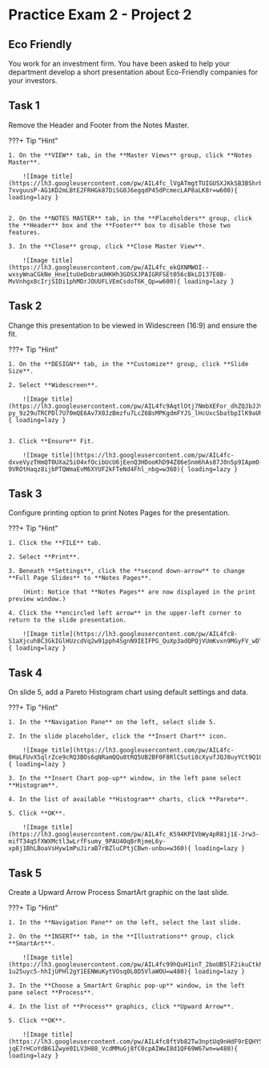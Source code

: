 # Practice Exam 2 - Project 2

## Eco Friendly
You work for an investment firm. You have been asked to help your department develop a short presentation about Eco-Friendly companies for your investors.

## Task 1
 
Remove the Header and Footer from the Notes Master.

???+ Tip "Hint"

    1. On the **VIEW** tab, in the **Master Views** group, click **Notes Master**. 

        ![Image title](https://lh3.googleusercontent.com/pw/AIL4fc_lVgATmgtTUIGUSXJKkSB3BShrbfe_pOGjrd5JWuEbdrBFGSF2gS2z0e-7xvguusP-AG1KD2mLBtE2FRHGk87DiSG0J6egqdP45dPcmecLAP8aLK8r=w600){ loading=lazy }


    2. On the **NOTES MASTER** tab, in the **Placeholders** group, click the **Header** box and the **Footer** box to disable those two features.

    3. In the **Close** group, click **Close Master View**.

        ![Image title](https://lh3.googleusercontent.com/pw/AIL4fc_ekQXNMWOI--wxsyWnaCGkNe_Hne1tuUeDobraUHKHh3GOSXJPAIGRFSEt056cBkLD137E0B-MvVnhgx8cIrjSIDi1phMDrJOUUFLVEmCsdoT6K_Qp=w600){ loading=lazy }

## Task 2

Change this presentation to be viewed in Widescreen (16:9) and ensure the fit.

???+ Tip "Hint"

    1. On the **DESIGN** tab, in the **Customize** group, click **Slide Size**.

    2. Select **Widescreen**.

        ![Image title](https://lh3.googleusercontent.com/pw/AIL4fc9AqtlOtj7NmbXEFor_dhZQJbJJVjEFs7gMR0Jad-py_9z29uTRCPDl7U70mQE6Av7X0JzBmzfu7LcZ6BsMPKgdmFYJS_lHcUxcSbatbpIlK9aUhT4K=w720){ loading=lazy }


    3. Click **Ensure** Fit.

        ![Image title](https://lh3.googleusercontent.com/pw/AIL4fc-dxveVyzTHmQT0UXa25iO4xfOcibUcU6jEenQ3HDooKhD94Z86eSnm6hAs87J0n5p9IApmO-9VROtHaqz8ijbPTQWmaEvM6XYUF2kFTeNd4Fhl_nbg=w360){ loading=lazy }

## Task 3

Configure printing option to print Notes Pages for the presentation.

???+ Tip "Hint"

    1. Click the **FILE** tab.

    2. Select **Print**.

    3. Beneath **Settings**, click the **second down-arrow** to change **Full Page Slides** to **Notes Pages**.
    
        (Hint: Notice that **Notes Pages** are now displayed in the print preview window.)

    4. Click the **encircled left arrow** in the upper-left corner to return to the slide presentation.

        ![Image title](https://lh3.googleusercontent.com/pw/AIL4fc8-S1aXjcuhBC3GkIGlHUzcdVq2w91pph4SgnN9IEIFPG_QuXp3adQPQjVUmKvxn9MGyFV_wDTZcFQkCG9nrpR2fdsBoSDBoMBz1O7fncLH7Cw0oMeX=w360){ loading=lazy }

## Task 4

On slide 5, add a Pareto Histogram chart using default settings and data.

???+ Tip "Hint"

    1. In the **Navigation Pane** on the left, select slide 5.

    2. In the slide placeholder, click the **Insert Chart** icon.

        ![Image title](https://lh3.googleusercontent.com/pw/AIL4fc-0HaLFUvX5qlrZce9cRQ3BOs6qNRamQQu8tRQ5UB2BF0F8RlCSuti8cXyufJQJ8uyYCt9Q1O06enJEFp5erAcUqFFB4emz5tUtpaEw0Ck8hDDewKOt=w600){ loading=lazy }

    3. In the **Insert Chart pop-up** window, in the left pane select **Histogram**.

    4. In the list of available **Histogram** charts, click **Pareto**.

    5. Click **OK**.

        ![Image title](https://lh3.googleusercontent.com/pw/AIL4fc_K594KPIVbWy4pR81j1E-Jrw3-mifT34qSfXWXMctl3wLrfFsumy_9PAU40qBrRjmeL6y-xp8j1BhLBoaVsHyw1mPuJiraB7rBZluCPtjCBwn-unbu=w360){ loading=lazy }

## Task 5

Create a Upward Arrow Process SmartArt graphic on the last slide.

???+ Tip "Hint"

    1. In the **Navigation Pane** on the left, select the last slide.

    2. On the **INSERT** tab, in the **Illustrations** group, click **SmartArt**.

        ![Image title](https://lh3.googleusercontent.com/pw/AIL4fc99hQuH1inT_2boUB5lF2ikuCtkhJrDMVtUc6M8kcZRo70A92PeDQsMKI_TObylHXZr1kY-1u25uyc5-hhIjUPHl2gY1EENWuKytVOsq0L0D5VlaWOU=w480){ loading=lazy }

    3. In the **Choose a SmartArt Graphic pop-up** window, in the left pane select **Process**.

    4. In the list of **Process** graphics, click **Upward Arrow**.

    5. Click **OK**.

        ![Image title](https://lh3.googleusercontent.com/pw/AIL4fc8ftVb82Tw3nptUq9nHdF9rEQHYSuUtV_3dy3MW_FSl4sDdaCs5azhXPv-jqE7rHCoYdB61Zwye0ILV3H88_VcdMMuGj8fC0cpAIWwI8d1QF69W67wn=w480){ loading=lazy }